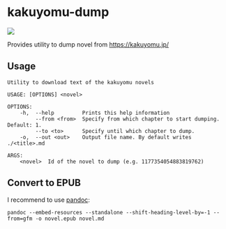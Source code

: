 kakuyomu-dump
==============

![](https://github.com/DoumanAsh/kakuyomu-dump/workflows/Rust/badge.svg)

Provides utility to dump novel from https://kakuyomu.jp/

## Usage

```
Utility to download text of the kakuyomu novels

USAGE: [OPTIONS] <novel>

OPTIONS:
    -h,  --help         Prints this help information
         --from <from>  Specify from which chapter to start dumping. Default: 1.
         --to <to>      Specify until which chapter to dump.
    -o,  --out <out>    Output file name. By default writes ./<title>.md

ARGS:
    <novel>  Id of the novel to dump (e.g. 1177354054883819762)
```

## Convert to EPUB

I recommend to use [pandoc](https://github.com/jgm/pandoc):

```
pandoc --embed-resources --standalone --shift-heading-level-by=-1 --from=gfm -o novel.epub novel.md
```
